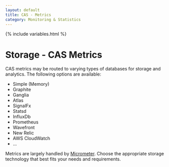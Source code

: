 ```yaml
---
layout: default
title: CAS - Metrics
category: Monitoring & Statistics
---
```


{% include variables.html %}

# Storage - CAS Metrics

CAS metrics may be routed to varying types of databases for storage and analytics. The following options are available:

- Simple (Memory)
- Graphite
- Ganglia
- Atlas
- SignalFx
- Statsd
- InfluxDb
- Prometheus
- Wavefront
- New Relic
- AWS CloudWatch
- ...
  
Metrics are largely handled by [Micrometer](https://micrometer.io/). Choose the appropriate storage 
technology that best fits your needs and requirements.
